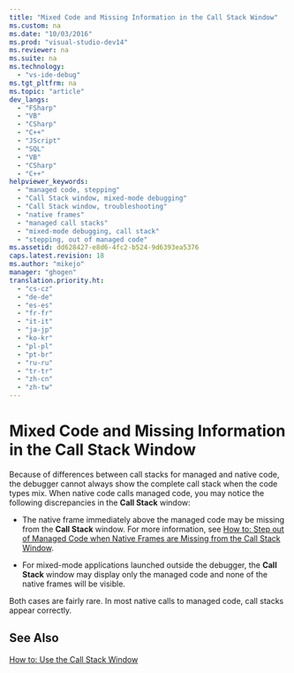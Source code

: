 ```yaml
---
title: "Mixed Code and Missing Information in the Call Stack Window"
ms.custom: na
ms.date: "10/03/2016"
ms.prod: "visual-studio-dev14"
ms.reviewer: na
ms.suite: na
ms.technology: 
  - "vs-ide-debug"
ms.tgt_pltfrm: na
ms.topic: "article"
dev_langs: 
  - "FSharp"
  - "VB"
  - "CSharp"
  - "C++"
  - "JScript"
  - "SQL"
  - "VB"
  - "CSharp"
  - "C++"
helpviewer_keywords: 
  - "managed code, stepping"
  - "Call Stack window, mixed-mode debugging"
  - "Call Stack window, troubleshooting"
  - "native frames"
  - "managed call stacks"
  - "mixed-mode debugging, call stack"
  - "stepping, out of managed code"
ms.assetid: dd628427-e8d6-4fc2-b524-9d6393ea5376
caps.latest.revision: 18
ms.author: "mikejo"
manager: "ghogen"
translation.priority.ht: 
  - "cs-cz"
  - "de-de"
  - "es-es"
  - "fr-fr"
  - "it-it"
  - "ja-jp"
  - "ko-kr"
  - "pl-pl"
  - "pt-br"
  - "ru-ru"
  - "tr-tr"
  - "zh-cn"
  - "zh-tw"
---
```

# Mixed Code and Missing Information in the Call Stack Window
Because of differences between call stacks for managed and native code, the debugger cannot always show the complete call stack when the code types mix. When native code calls managed code, you may notice the following discrepancies in the **Call Stack** window:  
  
-   The native frame immediately above the managed code may be missing from the **Call Stack** window. For more information, see [How to: Step out of Managed Code when Native Frames are Missing from the Call Stack Window](../VS_debugger/how-to--step-out-of-managed-code-when-native-frames-are-missing-from-the-call-stack-window.md).  
  
-   For mixed-mode applications launched outside the debugger, the **Call Stack** window may display only the managed code and none of the native frames will be visible.  
  
 Both cases are fairly rare. In most native calls to managed code, call stacks appear correctly.  
  
## See Also  
 [How to: Use the Call Stack Window](../VS_debugger/how-to--use-the-call-stack-window.md)